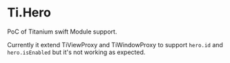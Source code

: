 # Ti.Hero

PoC of Titanium swift Module support. 

Currently it extend TiViewProxy and TiWindowProxy to support `hero.id` and `hero.isEnabled`	 but it's not working as expected.
